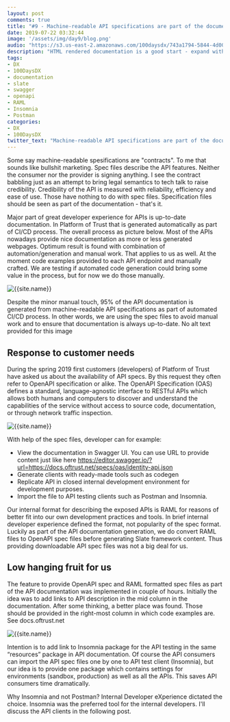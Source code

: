 ```yaml
---
layout: post
comments: true
title: "#9 - Machine-readable API specifications are part of the documentation not contracts"
date: 2019-07-22 03:32:44
image: '/assets/img/day9/blog.png'
audio: "https://s3.us-east-2.amazonaws.com/100daysdx/743a1794-5844-4d00-951d-666f794392d5.mp3"
description: "HTML rendered documentation is a good start - expand with machine-readable specs."
tags:
- DX 
- 100DaysDX
- documentation
- slate
- swagger
- openapi 
- RAML
- Insomnia
- Postman
categories:
- DX
- 100DaysDX
twitter_text: "Machine-readable API specifications are part of the documentation."
---
```


Some say machine-readable spesifications are "contracts". To me that sounds like bullshit marketing. Spec files describe the API features. Neither the consumer nor the provider is signing anything. I see the contract babbling just as an attempt to bring legal semantics to tech talk to raise credibility. Credibility of the API is measured with reliability, efficiency and ease of use. Those have nothing to do with spec files. Specification files should be seen as part of the documentation - that's it.    

Major part of great developer experience for APIs is up-to-date documentation. In Platform of Trust that is generated automatically as part of CI/CD process. The overall process as picture below. Most of the APIs nowadays provide nice documentation as more or less generated webpages. Optimum result is found with combination of automation/generation and manual work. That applies to us as well. At the moment code examples provided to each API endpoint and manually crafted. We are testing if automated code generation could bring some value in the process, but for now we do those manually.

<img itemprop="image" src="{{site.baseurl}}/assets/img/day8/process.png" alt="{{site.name}}">


Despite the minor manual touch, 95% of the API documentation is generated from machine-readable API specifications as part of automated CI/CD process. In other words, we are using the spec files to avoid manual work and to ensure that documentation is always up-to-date.
No alt text provided for this image

## Response to customer needs

During the spring 2019 first customers (developers) of Platform of Trust have asked us about the availability of API specs. By this request they often refer to OpenAPI specification or alike. The OpenAPI Specification (OAS) defines a standard, language-agnostic interface to RESTful APIs which allows both humans and computers to discover and understand the capabilities of the service without access to source code, documentation, or through network traffic inspection.

<img itemprop="image" src="{{site.baseurl}}/assets/img/day9/request.png" alt="{{site.name}}">


With help of the spec files, developer can for example:

- View the documentation in Swagger UI. You can use URL to provide content just like here https://editor.swagger.io/?url=https://docs.oftrust.net/specs/oas/identity-api.json
- Generate clients with ready-made tools such as codegen
- Replicate API in closed internal development environment for development purposes.
- Import the file to API testing clients such as Postman and Insomnia.

Our internal format for describing the exposed APIs is RAML for reasons of better fit into our own development practices and tools. In brief internal developer experience defined the format, not popularity of the spec format.  Luckily as part of the API documentation generation, we do convert RAML files to OpenAPI spec files before generating Slate framework content. Thus providing downloadable API spec files was not a big deal for us.

## Low hanging fruit for us

The feature to provide OpenAPI spec and RAML formatted spec files as part of the API documentation was implemented in couple of hours. Initially the idea was to add links to API description in the mid column in the documentation. After some thinking, a better place was found. Those should be provided in the right-most column in which code examples are. See docs.oftrust.net

<img itemprop="image" src="{{site.baseurl}}/assets/img/day9/pot.png" alt="{{site.name}}">


Intention is to add link to Insomnia package for the API testing in the same “resources” package in API documentation. Of course the API consumers can import the API spec files one by one to API test client (Insomnia), but our idea is to provide one package which contains settings for environments (sandbox, production) as well as all the APIs. This saves API consumers time dramatically.

Why Insomnia and not Postman? Internal Developer eXperience dictated the choice. Insomnia was the preferred tool for the internal developers. I'll discuss the API clients in the following post. 